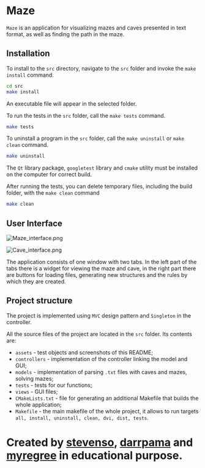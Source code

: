 # Maze
`Maze` is an application for visualizing mazes and caves presented in text format, as well as finding the path in the maze.

## Installation
To install to the `src` directory, navigate to the `src` folder and invoke the `make install` command.
```bash
cd src
make install
```
An executable file will appear in the selected folder.

To run the tests in the `src` folder, call the `make tests` command.
```bash
make tests
```

To uninstall a program in the `src` folder, call the `make uninstall` or `make clean` command.
```bash
make uninstall
```

The `Qt` library package, `googletest` library and `cmake` utility must be installed on the computer for correct build.


After running the tests, you can delete temporary files, including the build folder, with the `make clean` command
```bash
make clean
```

## User Interface
![Maze_interface.png](src/assets/screenshots/Maze_interface.png)

![Cave_interface.png](src/assets/screenshots/Cave_interface.png)

The application consists of one window with two tabs. In the left part of the tabs there is a widget for viewing the maze and cave, in the right part there are buttons for loading files, generating new structures and the rules by which they are created.

## Project structure
The project is implemented using `MVC` design pattern and `Singleton` in the controller.

All the source files of the project are located in the `src` folder. Its contents are:

* `assets` - test objects and screenshots of this README;
* `controllers` - implementation of the controller linking the model and GUI;
* `models` - implementation of parsing `.txt` files with caves and mazes, solving mazes;
* `tests` - tests for our functions;
* `views` - GUI files;
* `CMakeLists.txt` - file for generating an additional Makefile that builds the whole application;
* `Makefile` - the main makefile of the whole project, it allows to run targets `all, install, uninstall, clean, dvi, dist, tests`.

# Created by [stevenso](https://github.com/v3ssel), [darrpama](https://github.com/darrpama) and [myregree](https://github.com/atakhan) in educational purpose.
